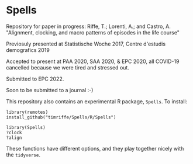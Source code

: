 # Spells
Repository for paper in progress: Riffe, T.; Lorenti, A.; and Castro, A. "Alignment, clocking, and macro patterns of episodes in the life course"

Previosuly presented at Statistische Woche 2017, Centre d'estudis demografics 2019

Accepted to present at PAA 2020, SAA 2020, & EPC 2020, all COVID-19 cancelled because we were tired and stressed out.

Submitted to EPC 2022.

Soon to be submitted to a journal :-)

This repository also contains an experimental R package, `Spells`. To install:
```
library(remotes)
install_github("timriffe/Spells/R/Spells")

library(Spells)
?clock
?align
```
These functions have different options, and they play together nicely with the `tidyverse`.
